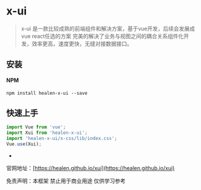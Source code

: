 # x-ui

> x-ui 是一款比较成熟的前端组件和解决方案，基于vue开发，后续会发展成vue react任选的方案 完美的解决了业务与视图之间的耦合关系组件化开发，效率更高，速度更快，无缝对接数据接口。


## 安装

#### NPM

```shell
npm install healen-x-ui --save
```

## 快速上手

```js
import Vue from 'vue';
import Xui from 'healen-x-ui';
import 'healen-x-ui/x-css/lib/index.css';
Vue.use(Xui);
```
-

官网地址：[https://healen.github.io/xui](https://healen.github.io/xui)

免责声明：本框架 禁止用于商业用途 仅供学习参考



